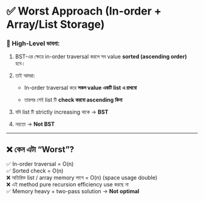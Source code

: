 # ✅ Worst Approach (In-order + Array/List Storage)

### 🎯 High-Level ভাবনা:

1. BST-এর ক্ষেত্রে in-order traversal করলে সব value **sorted (ascending order)** হবে।
    
2. তাই আমরা:
    
    - In-order traversal করে **সকল value একটি list এ রাখবো**
        
    - তারপর সেই list টি **check করবো ascending কিনা**
        
3. যদি list টি strictly increasing থাকে → **BST**
    
4. নয়তো → **Not BST**
    
---

## ❌ কেন এটা “Worst”?

✅ In-order traversal = O(n)  
✅ Sorted check = O(n)  
❌ অতিরিক্ত list / array memory লাগে = O(n) (space usage double)  
❌ এই method pure recursion efficiency use করছে না  
✅ Memory heavy + two-pass solution → **Not optimal**

